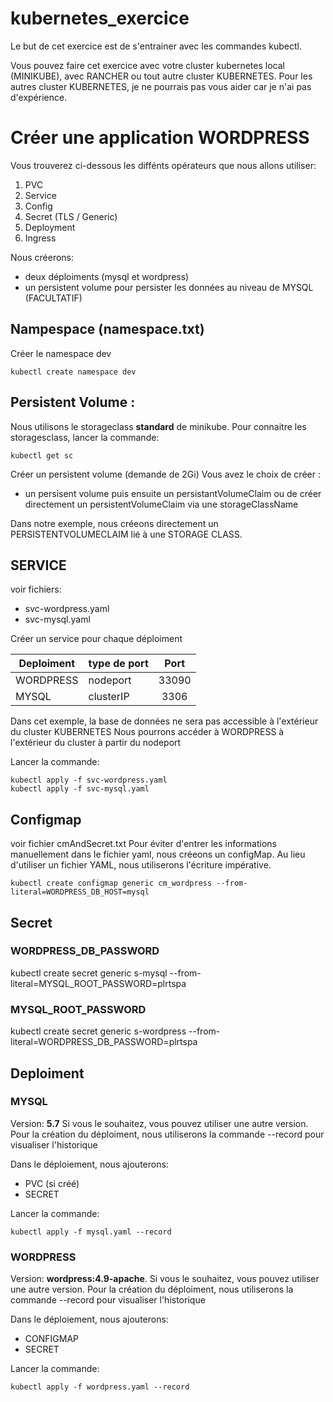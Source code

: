 # kubernetes_exercice

Le but de cet exercice est de s'entrainer avec les commandes kubectl.

Vous pouvez faire cet exercice avec votre cluster kubernetes local (MINIKUBE), avec RANCHER ou tout autre cluster KUBERNETES.
Pour les autres cluster KUBERNETES, je ne pourrais pas vous aider car je n'ai pas d'expérience.

# Créer une application WORDPRESS
Vous trouverez ci-dessous les diffénts opérateurs que nous allons utiliser:

1. PVC
2. Service
3. Config
4. Secret (TLS / Generic)
5. Deployment
6. Ingress

Nous créerons:
- deux déploiments (mysql et wordpress)
- un persistent volume pour persister les données au niveau de MYSQL (FACULTATIF)

## Nampespace (namespace.txt)
Créer le namespace dev

```shell
kubectl create namespace dev
```

## Persistent Volume :
Nous utilisons le storageclass **standard** de minikube.
Pour connaitre les storagesclass, lancer la commande:
```shell
kubectl get sc 
```

Créer un persistent volume (demande de 2Gi)
Vous avez le choix de créer :
- un persisent volume puis ensuite un persistantVolumeClaim ou de créer directement un persistentVolumeClaim via une storageClassName
 
 Dans notre exemple, nous créeons directement un PERSISTENTVOLUMECLAIM lié à une STORAGE CLASS.
 
 ## SERVICE 
 voir fichiers:
 - svc-wordpress.yaml
 - svc-mysql.yaml
 
 Créer un service pour chaque déploiment
 
| Deploiment     |   type de port  | Port |  
| -------------  | -------------   |:---: |
| WORDPRESS      |     nodeport    |33090 |  
| MYSQL          |     clusterIP   |3306  |    

Dans cet exemple, la base de données ne sera pas accessible à l'extérieur du cluster KUBERNETES
Nous pourrons accéder à WORDPRESS à l'extérieur du cluster à partir du nodeport

Lancer la commande:
``` shell
kubectl apply -f svc-wordpress.yaml
kubectl apply -f svc-mysql.yaml
```

## Configmap
voir fichier cmAndSecret.txt
Pour éviter d'entrer les informations manuellement dans le fichier yaml, nous créeons un configMap.
Au lieu d'utiliser un fichier YAML, nous utiliserons l'écriture impérative.

```shell
kubectl create configmap generic cm_wordpress --from-literal=WORDPRESS_DB_HOST=mysql
```

## Secret
### WORDPRESS_DB_PASSWORD
kubectl create secret generic s-mysql --from-literal=MYSQL_ROOT_PASSWORD=plrtspa

### MYSQL_ROOT_PASSWORD
kubectl create secret generic s-wordpress --from-literal=WORDPRESS_DB_PASSWORD=plrtspa

## Deploiment

### MYSQL
Version: **5.7**
Si vous le souhaitez, vous pouvez utiliser une autre version.
Pour la création du déploiment, nous utiliserons la commande --record pour visualiser l'historique

Dans le déploiement, nous ajouterons:
- PVC (si créé)
- SECRET

Lancer la commande:
``` shell
kubectl apply -f mysql.yaml --record
```

### WORDPRESS
Version: **wordpress:4.9-apache**.
Si vous le souhaitez, vous pouvez utiliser une autre version.
Pour la création du déploiment, nous utiliserons la commande --record pour visualiser l'historique

Dans le déploiement, nous ajouterons:
- CONFIGMAP
- SECRET

Lancer la commande:
``` shell
kubectl apply -f wordpress.yaml --record
```


